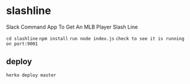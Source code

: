 # slashline

Slack Command App To Get An MLB Player Slash Line

`cd slashline`
`npm install`
`run node index.js`
`check to see it is running on port:9001`

## deploy

`herko deploy master`
